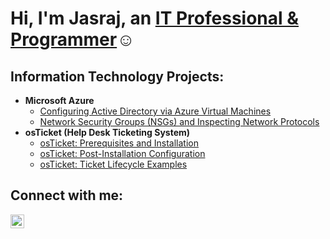 <h1>Hi, I'm Jasraj, an <a href="https://www.linkedin.com/in/jasraj-sandhu-91b548164/">IT Professional & Programmer</a>☺</h1>

<h2>Information Technology Projects:</h2>

- <b>Microsoft Azure</b>
  - [Configuring Active Directory via Azure Virtual Machines](https://github.com/JSandhu223/ad-configuration)
  - [Network Security Groups (NSGs) and Inspecting Network Protocols](https://github.com/JSandhu223/azure-network-protocols)
- <b>osTicket (Help Desk Ticketing System)</b>
  - [osTicket: Prerequisites and Installation](https://github.com/JSandhu223/osticket-prereqs)
  - [osTicket: Post-Installation Configuration](https://github.com/JSandhu223/osticket-configuration)
  - [osTicket: Ticket Lifecycle Examples]()

<h2>Connect with me:</h2>

[<img align="left" alt="Jasraj | LinkedIn" width="22px" src="https://cdn.jsdelivr.net/npm/simple-icons@v3/icons/linkedin.svg" target="_blank" />][linkedin]

[linkedin]: https://www.linkedin.com/in/jasraj-sandhu-91b548164/
